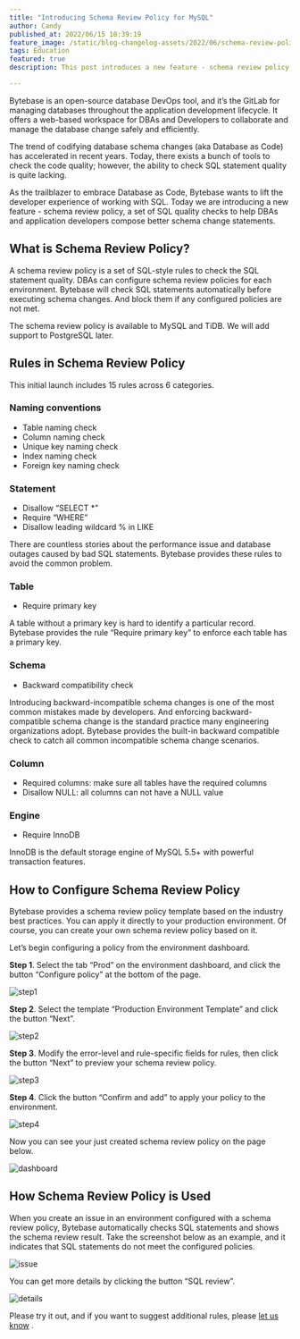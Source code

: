 ```yaml
---
title: "Introducing Schema Review Policy for MySQL"
author: Candy
published_at: 2022/06/15 10:39:19
feature_image: /static/blog-changelog-assets/2022/06/schema-review-policy-cover.webp
tags: Education
featured: true
description: This post introduces a new feature - schema review policy, which help DBAs and application developers compose better schema change statements.

---
```




Bytebase is an open-source database DevOps tool, and it’s the GitLab for managing databases throughout the application development lifecycle. It offers a web-based workspace for DBAs and Developers to collaborate and manage the database change safely and efficiently.

The trend of codifying database schema changes (aka Database as Code) has accelerated in recent years. Today, there exists a bunch of tools to check the code quality; however, the ability to check SQL statement quality is quite lacking.

As the trailblazer to embrace Database as Code, Bytebase wants to lift the developer experience of working with SQL. Today we are introducing a new feature - schema review policy, a set of SQL quality checks to help DBAs and application developers compose better schema change statements.


## What is Schema Review Policy?

A schema review policy is a set of SQL-style rules to check the SQL statement quality. DBAs can configure schema review policies for each environment. Bytebase will check SQL statements automatically before executing schema changes. And block them if any configured policies are not met. 

The schema review policy is available to MySQL and TiDB. We will add support to PostgreSQL later.


## Rules in Schema Review Policy

This initial launch includes 15 rules across 6 categories.


### Naming conventions

* Table naming check
* Column naming check
* Unique key naming check
* Index naming check
* Foreign key naming check


### Statement

* Disallow “SELECT *” 
* Require “WHERE”
* Disallow leading wildcard % in LIKE 

There are countless stories about the performance issue and database outages caused by bad SQL statements. Bytebase provides these rules to avoid the common problem.


### Table

* Require primary key

A table without a primary key is hard to identify a particular record. Bytebase provides the rule  “Require primary key” to enforce each table has a primary key.


### Schema

* Backward compatibility check

Introducing backward-incompatible schema changes is one of the most common mistakes made by developers. And enforcing backward-compatible schema change is the standard practice many engineering organizations adopt. Bytebase provides the built-in backward compatible check to catch all common incompatible schema change scenarios.


### Column

* Required columns: make sure all tables have the required columns
* Disallow NULL: all columns can not have a NULL value


### Engine

* Require InnoDB

InnoDB is the default storage engine of MySQL 5.5+ with powerful transaction features.



## How to Configure Schema Review Policy

Bytebase provides a schema review policy template based on the industry best practices. You can apply it directly to your production environment. Of course, you can create your own schema review policy based on it.

Let’s begin configuring a policy from the environment dashboard.

**Step 1**. Select the tab “Prod” on the environment dashboard, and click the button “Configure policy” at the bottom of the page.

![step1](/static/blog-changelog-assets/2022/06/schema-review-policy-step1.webp)


**Step 2**. Select the template “Production Environment Template” and click the button “Next”.

![step2](/static/blog-changelog-assets/2022/06/schema-review-policy-step2.webp)


**Step 3**. Modify the error-level and rule-specific fields for rules, then click the button “Next” to preview your schema review policy.

![step3](/static/blog-changelog-assets/2022/06/schema-review-policy-step3.webp)


**Step 4**. Click the button “Confirm and add” to apply your policy to the environment.

![step4](/static/blog-changelog-assets/2022/06/schema-review-policy-step4.webp)


Now you can see your just created schema review policy on the page below.

![dashboard](/static/blog-changelog-assets/2022/06/schema-review-policy-dashboard.webp)



## How Schema Review Policy is Used

When you create an issue in an environment configured with a schema review policy, Bytebase automatically checks SQL statements and shows the schema review result. Take the screenshot below as an example, and it indicates that SQL statements do not meet the configured policies.

![issue](/static/blog-changelog-assets/2022/06/schema-review-policy-issue.webp)


You can get more details by clicking the button “SQL review”. 

![details](/static/blog-changelog-assets/2022/06/schema-review-policy-details.webp)


Please try it out, and if you want to suggest additional rules, please [let us know](https://github.com/bytebase/bytebase/issues) .
